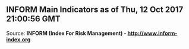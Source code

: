 ## INFORM Main Indicators as of Thu, 12 Oct 2017 21:00:56 GMT

Source: **INFORM (Index For Risk Management) - http://www.inform-index.org**